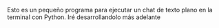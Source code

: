 Esto es un pequeño programa para ejecutar un chat de texto plano en la terminal con Python. Iré desarrollandolo más adelante
